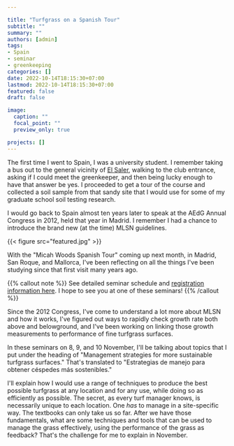 ```yaml
---

title: "Turfgrass on a Spanish Tour"
subtitle: ""
summary: ""
authors: [admin]
tags: 
- Spain
- seminar
- greenkeeping
categories: []
date: 2022-10-14T18:15:30+07:00
lastmod: 2022-10-14T18:15:30+07:00
featured: false
draft: false

image:
  caption: ""
  focal_point: ""
  preview_only: true

projects: []
---
```


The first time I went to Spain, I was a university student. I remember taking a bus out to the general vicinity of [El Saler](https://vimeo.com/paellaproductions/golf-elsaler), walking to the club entrance, asking if I could meet the greenkeeper, and then being lucky enough to have that answer be yes. I proceeded to get a tour of the course and collected a soil sample from that sandy site that I would use for some of my graduate school soil testing research.

I would go back to Spain almost ten years later to speak at the AEdG Annual Congress in 2012, held that year in Madrid. I remember I had a chance to introduce the brand new (at the time) MLSN guidelines. 

{{< figure src="featured.jpg" >}}

With the "Micah Woods Spanish Tour" coming up next month, in Madrid, San Roque, and Mallorca, I've been reflecting on all the things I've been studying since that first visit many years ago. 

{{% callout note %}}
See detailed seminar schedule and [registration information here](https://golfindustria.es/semillas-fito-llevara-a-cabo-el-micah-woods-spanish-tour-en-madrid-cadiz-y-mallorca-del-8-al-10-de-noviembre-presentado-estrategias-de-gestion-para-obtener-cespedes-mas-sostenibles/). I hope to see you at one of these seminars!
{{% /callout %}}

Since the 2012 Congress, I've come to understand a lot more about MLSN and how it works, I've figured out ways to rapidly check growth rate both above and belowground, and I've been working on linking those growth measurements to performance of fine turfgrass surfaces.

In these seminars on 8, 9, and 10 November, I'll be talking about topics that I put under the heading of "Management strategies for more sustainable turfgrass surfaces." That's translated to "Estrategias de manejo para obtener céspedes más sostenibles." 

I'll explain how I would use a range of techniques to produce the best possible turfgrass at any location and for any use, while doing so as efficiently as possible. The secret, as every turf manager knows, is necessarily unique to each location. One *has* to manage in a site-specific way. The textbooks can only take us so far. After we have those fundamentals, what are some techniques and tools that can be used to manage the grass effectively, using the performance of the grass as feedback? That's the challenge for me to explain in November.

